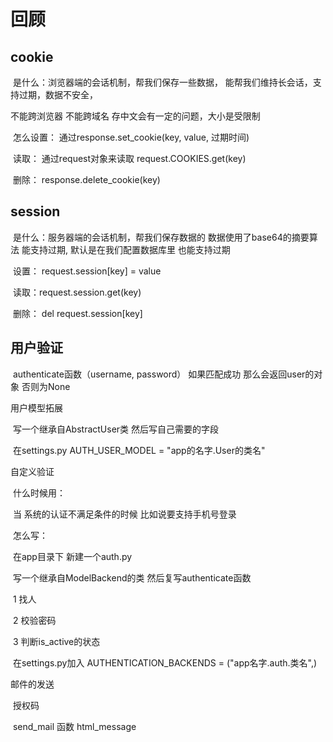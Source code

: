 # 回顾

## cookie

​	是什么：浏览器端的会话机制，帮我们保存一些数据， 能帮我们维持长会话，支持过期，数据不安全，

不能跨浏览器 不能跨域名 存中文会有一定的问题，大小是受限制

​	怎么设置： 通过response.set_cookie(key, value, 过期时间)

​	读取： 通过request对象来读取  request.COOKIES.get(key)

​	删除： response.delete_cookie(key)

## session

​	是什么：服务器端的会话机制，帮我们保存数据的 数据使用了base64的摘要算法 能支持过期, 默认是在我们配置数据库里 也能支持过期

​	设置： request.session[key] = value

​	读取：request.session.get(key)

​	删除： del request.session[key]

## 用户验证

​	authenticate函数（username, password） 如果匹配成功 那么会返回user的对象 否则为None

用户模型拓展

​	写一个继承自AbstractUser类 然后写自己需要的字段

​	在settings.py AUTH_USER_MODEL = "app的名字.User的类名"

自定义验证

​	什么时候用：

​		当 系统的认证不满足条件的时候 比如说要支持手机号登录

​	怎么写：

​		在app目录下 新建一个auth.py

​		写一个继承自ModelBackend的类 然后复写authenticate函数

​			1 找人

​			2 校验密码

​			3 判断is_active的状态

​		在settings.py加入 AUTHENTICATION_BACKENDS = ("app名字.auth.类名",)

邮件的发送

​	授权码

​	send_mail 函数 html_message

